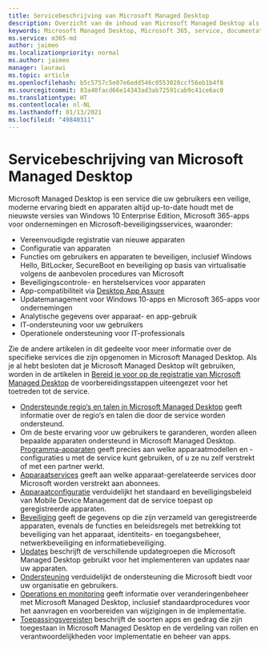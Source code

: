 ```yaml
---
title: Servicebeschrijving van Microsoft Managed Desktop
description: Overzicht van de inhoud van Microsoft Managed Desktop als service
keywords: Microsoft Managed Desktop, Microsoft 365, service, documentatie
ms.service: m365-md
author: jaimeo
ms.localizationpriority: normal
ms.author: jaimeo
manager: laurawi
ms.topic: article
ms.openlocfilehash: b5c5757c5e07e6edd546c0553028ccf56eb1b4f8
ms.sourcegitcommit: 83a40facd66e14343ad3ab72591cab9c41ce6ac0
ms.translationtype: HT
ms.contentlocale: nl-NL
ms.lasthandoff: 01/13/2021
ms.locfileid: "49840311"
---
```

# <a name="microsoft-managed-desktop-service-description"></a>Servicebeschrijving van Microsoft Managed Desktop

Microsoft Managed Desktop is een service die uw gebruikers een veilige, moderne ervaring biedt en apparaten altijd up-to-date houdt met de nieuwste versies van Windows 10 Enterprise Edition, Microsoft 365-apps voor ondernemingen en Microsoft-beveiligingsservices, waaronder:

- Vereenvoudigde registratie van nieuwe apparaten
- Configuratie van apparaten
- Functies om gebruikers en apparaten te beveiligen, inclusief Windows Hello, BitLocker, SecureBoot en beveiliging op basis van virtualisatie volgens de aanbevolen procedures van Microsoft
- Beveiligingscontrole- en herstelservices voor apparaten
- App-compatibiliteit via [Desktop App Assure](https://docs.microsoft.com/fasttrack/win-10-desktop-app-assure)
- Updatemanagement voor Windows 10-apps en Microsoft 365-apps voor ondernemingen
- Analytische gegevens over apparaat- en app-gebruik
- IT-ondersteuning voor uw gebruikers
- Operationele ondersteuning voor IT-professionals

Zie de andere artikelen in dit gedeelte voor meer informatie over de specifieke services die zijn opgenomen in Microsoft Managed Desktop. Als je al hebt besloten dat je Microsoft Managed Desktop wilt gebruiken, worden in de artikelen in [Bereid je voor op de registratie van Microsoft Managed Desktop](https://docs.microsoft.com/microsoft-365/managed-desktop/get-ready/) de voorbereidingsstappen uiteengezet voor het toetreden tot de service.

- [Ondersteunde regio‘s en talen in Microsoft Managed Desktop](regions-languages.md) geeft informatie over de regio‘s en talen die door de service worden ondersteund.
- Om de beste ervaring voor uw gebruikers te garanderen, worden alleen bepaalde apparaten ondersteund in Microsoft Managed Desktop. [Programma-apparaten](device-list.md) geeft precies aan welke apparaatmodellen en -configuraties u met de service kunt gebruiken, of u ze nu zelf verstrekt of met een partner werkt.
- [Apparaatservices](device-services.md) geeft aan welke apparaat-gerelateerde services door Microsoft worden verstrekt aan abonnees.
- [Apparaatconfiguratie](device-policies.md) verduidelijkt het standaard en beveiligingsbeleid van Mobile Device Management dat de service toepast op geregistreerde apparaten.
- [Beveiliging](security.md) geeft de gegevens op die zijn verzameld van geregistreerde apparaten, evenals de functies en beleidsregels met betrekking tot beveiliging van het apparaat, identiteits- en toegangsbeheer, netwerkbeveiliging en informatiebeveiliging.
- [Updates](updates.md) beschrijft de verschillende updategroepen die Microsoft Managed Desktop gebruikt voor het implementeren van updates naar uw apparaten.
- [Ondersteuning](support.md) verduidelijkt de ondersteuning die Microsoft biedt voor uw organisatie en gebruikers.
- [Operations en monitoring](operations-and-monitoring.md) geeft informatie over veranderingenbeheer met Microsoft Managed Desktop, inclusief standaardprocedures voor het aanvragen en voorbereiden van wijzigingen in de implementatie.
- [Toepassingsvereisten](mmd-app-requirements.md) beschrijft de soorten apps en gedrag die zijn toegestaan in Microsoft Managed Desktop en de verdeling van rollen en verantwoordelijkheden voor implementatie en beheer van apps.
